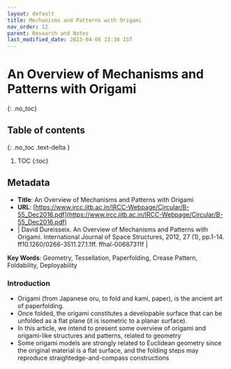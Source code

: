 ```yaml
---
layout: default
title: Mechanisms and Patterns with Origami
nav_order: 12
parent: Research and Notes
last_modified_date: 2023-04-08 23:30 IST 
---
```


# An Overview of Mechanisms and Patterns with Origami
{: .no_toc}

## Table of contents
{: .no_toc .text-delta }

1. TOC
{:toc}

## Metadata

- **Title**: An Overview of Mechanisms and Patterns with Origami
- **URL**: [https://www.ircc.iitb.ac.in/IRCC-Webpage/Circular/B-55_Dec2016.pdf](https://www.ircc.iitb.ac.in/IRCC-Webpage/Circular/B-55_Dec2016.pdf)
- | David Dureisseix. An Overview of Mechanisms and Patterns with Origami. International Journal of Space Structures, 2012, 27 (1), pp.1-14. ff10.1260/0266-3511.27.1.1ff. ffhal-00687311f |

**Key Words**: Geometry, Tessellation, Paperfolding, Crease Pattern, Foldability, Deployability

### Introduction

- Origami (from Japanese oru, to fold and kami, paper), is the ancient art of paperfolding.
- Once folded, the origami constitutes a developable surface that can be unfolded as a flat plane (it is isometric to a planar surface).
- In this article, we intend to present some overview of origami and origami-like structures and patterns, related to geometry
- Some origami models are strongly related to Euclidean geometry since the original material is a flat surface, and the folding steps may reproduce straightedge-and-compass constructions

